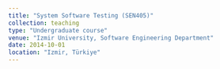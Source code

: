 ```yaml
---
title: "System Software Testing (SEN405)"
collection: teaching
type: "Undergraduate course"
venue: "Izmir University, Software Engineering Department"
date: 2014-10-01
location: "Izmir, Türkiye"
---
```

